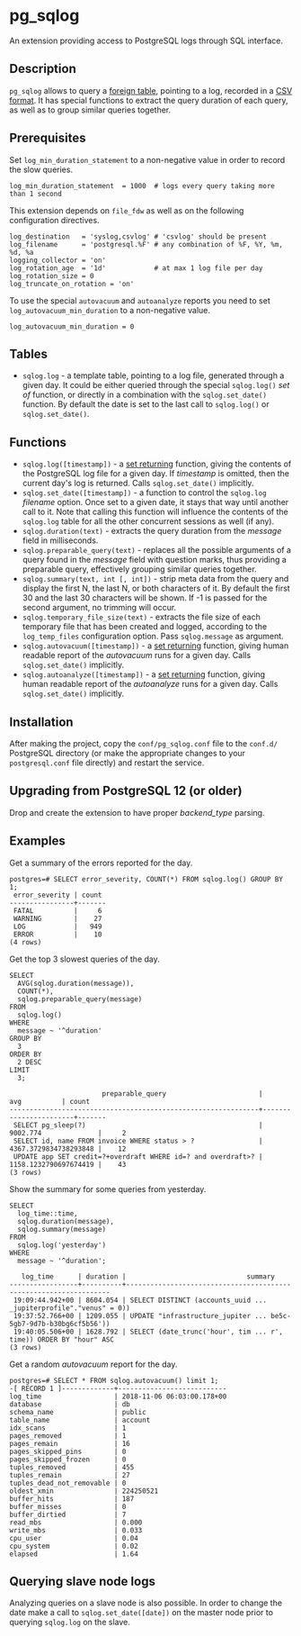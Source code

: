 # pg_sqlog #
An extension providing access to PostgreSQL logs through SQL interface.

## Description ##

`pg_sqlog` allows to query a [foreign table](https://www.postgresql.org/docs/current/static/file-fdw.html), pointing to a log, recorded in a [CSV format](https://www.postgresql.org/docs/current/static/runtime-config-logging.html#RUNTIME-CONFIG-LOGGING-CSVLOG). It has special functions to extract the query duration of each query, as well as to group similar queries together.

## Prerequisites ##

Set `log_min_duration_statement` to a non-negative value in order to record the slow queries.

```
log_min_duration_statement  = 1000  # logs every query taking more than 1 second
```

This extension depends on `file_fdw` as well as on the following configuration directives.

```
log_destination   = 'syslog,csvlog' # 'csvlog' should be present
log_filename      = 'postgresql.%F' # any combination of %F, %Y, %m, %d, %a
logging_collector = 'on'
log_rotation_age  = '1d'            # at max 1 log file per day
log_rotation_size = 0
log_truncate_on_rotation = 'on'
```

To use the special `autovacuum` and `autoanalyze` reports you need to set `log_autovacuum_min_duration` to a non-negative value.

```
log_autovacuum_min_duration = 0
```

## Tables ##

* `sqlog.log` - a template table, pointing to a log file, generated through a given day. It could be either queried through the special `sqlog.log()` _set of_ function, or directly in a combination with the `sqlog.set_date()` function. By default the date is set to the last call to `sqlog.log()` or `sqlog.set_date()`.

## Functions ##

* `sqlog.log([timestamp])` - a [set returning](https://www.postgresql.org/docs/current/static/functions-srf.html) function, giving the contents of the PostgreSQL log file for a given day. If _timestamp_ is omitted, then the current day's log is returned. Calls `sqlog.set_date()` implicitly.
* `sqlog.set_date([timestamp])` - a function to control the `sqlog.log` _filename_ option. Once set to a given date, it stays that way until another call to it. Note that calling this function will influence the contents of the `sqlog.log` table for all the other concurrent sessions as well (if any).
* `sqlog.duration(text)` - extracts the query duration from the _message_ field in milliseconds.
* `sqlog.preparable_query(text)` - replaces all the possible arguments of a query found in the _message_ field with question marks, thus providing a preparable query, effectively grouping similar queries together.
* `sqlog.summary(text, int [, int])` - strip meta data from the query and display the first N, the last N, or both characters of it. By default the first 30 and the last 30 characters will be shown. If -1 is passed for the second argument, no trimming will occur.
* `sqlog.temporary_file_size(text)` - extracts the file size of each temporary file that has been created and logged, according to the `log_temp_files` configuration option. Pass `sqlog.message` as argument.
* `sqlog.autovacuum([timestamp])` - a [set returning](https://www.postgresql.org/docs/current/static/functions-srf.html) function, giving human readable report of the _autovacuum_ runs for a given day. Calls `sqlog.set_date()` implicitly.
* `sqlog.autoanalyze([timestamp])` - a [set returning](https://www.postgresql.org/docs/current/static/functions-srf.html) function, giving human readable report of the _autoanalyze_ runs for a given day. Calls `sqlog.set_date()` implicitly.

## Installation ##

After making the project, copy the `conf/pg_sqlog.conf` file to the `conf.d/` PostgreSQL directory (or make the appropriate changes to your `postgresql.conf` file directly) and restart the service.

## Upgrading from PostgreSQL 12 (or older) ##

Drop and create the extension to have proper _backend_type_ parsing.

## Examples ##

Get a summary of the errors reported for the day.

```
postgres=# SELECT error_severity, COUNT(*) FROM sqlog.log() GROUP BY 1;
 error_severity | count
----------------+-------
 FATAL          |     6
 WARNING        |    27
 LOG            |   949
 ERROR          |    10
(4 rows)
```

Get the top 3 slowest queries of the day.

```
SELECT
  AVG(sqlog.duration(message)),
  COUNT(*),
  sqlog.preparable_query(message)
FROM
  sqlog.log()
WHERE
  message ~ '^duration'
GROUP BY
  3
ORDER BY
  2 DESC
LIMIT
  3;

                       preparable_query                       |          avg          | count
--------------------------------------------------------------+-----------------------+-------
 SELECT pg_sleep(?)                                           | 9002.774              |     2
 SELECT id, name FROM invoice WHERE status > ?                | 4367.3729834738293848 |    12
 UPDATE app SET credit=?+overdraft WHERE id=? and overdraft>? | 1158.1232790697674419 |    43
(3 rows)
```

Show the summary for some queries from yesterday.

```
SELECT
  log_time::time,
  sqlog.duration(message),
  sqlog.summary(message)
FROM
  sqlog.log('yesterday')
WHERE
  message ~ '^duration';

   log_time      | duration |                              summary                              
-----------------+----------+------------------------------------------------------------------
 19:09:44.942+00 | 8604.054 | SELECT DISTINCT (accounts_uuid ... _jupiterprofile"."venus" = 0))
 19:37:52.766+00 | 1209.055 | UPDATE "infrastructure_jupiter ... be5c-5gb7-9d7b-b30bg6cf5b56'))
 19:40:05.506+00 | 1628.792 | SELECT (date_trunc('hour', tim ... r', time)) ORDER BY "hour" ASC
(3 rows)
```

Get a random _autovacuum_ report for the day.

```
postgres=# SELECT * FROM sqlog.autovacuum() limit 1;
-[ RECORD 1 ]-------------+---------------------------
log_time                  | 2018-11-06 06:03:00.178+00
database                  | db
schema_name               | public
table_name                | account
idx_scans                 | 1
pages_removed             | 1
pages_remain              | 16
pages_skipped_pins        | 0
pages_skipped_frozen      | 0
tuples_removed            | 455
tuples_remain             | 27
tuples_dead_not_removable | 0
oldest_xmin               | 224250521
buffer_hits               | 187
buffer_misses             | 0
buffer_dirtied            | 7
read_mbs                  | 0.000
write_mbs                 | 0.033
cpu_user                  | 0.04
cpu_system                | 0.02
elapsed                   | 1.64
```

## Querying slave node logs ##

Analyzing queries on a slave node is also possible. In order to change the date make a call to `sqlog.set_date([date])` on the master node prior to querying `sqlog.log` on the slave.
